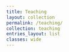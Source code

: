 ```yaml
---
title: Teaching
layout: collection
permalink: /teaching/
collection: teaching
entries_layout: list
classes: wide
---
```


